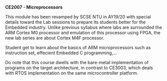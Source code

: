 <b>CE2007 - Microprocessors</b>

This module has been revamped by SCSE NTU in AY19/20 with special details toward the Lab sessions to prepare its students better for the Embedded industry. Unlike previous syllabus where labs are surrounded the ARM Cortex M0 processor and emulation of this processor using FPGA, the new lab series are about Cortex M4F processor.

Student get to learn about the basics of ARM microprocessors such as instruction set, effecient Embedded C programming,... 

Do note that this course dwells with the bare-metal implementation of programs on the target architecture, in contrast to CE3003, which deals with RTOS implementation on the same microcontroller platform.



